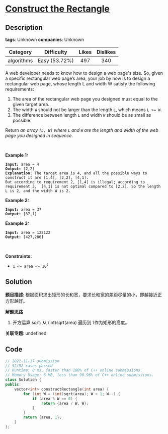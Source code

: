 # [Construct the Rectangle](https://leetcode.com/problems/construct-the-rectangle/description/)

## Description

**tags**: Unknown
**companies**: Unknown

|  Category  |  Difficulty   | Likes | Dislikes |
| :--------: | :-----------: | :---: | :------: |
| algorithms | Easy (53.72%) |  497  |   340    |

<p>A web developer needs to know how to design a web page&#39;s size. So, given a specific rectangular web page&rsquo;s area, your job by now is to design a rectangular web page, whose length L and width W satisfy the following requirements:</p>

<ol>
  <li>The area of the rectangular web page you designed must equal to the given target area.</li>
  <li>The width <code>W</code> should not be larger than the length <code>L</code>, which means <code>L &gt;= W</code>.</li>
  <li>The difference between length <code>L</code> and width <code>W</code> should be as small as possible.</li>
</ol>

<p>Return <em>an array <code>[L, W]</code> where <code>L</code> and <code>W</code> are the length and width of the&nbsp;web page you designed in sequence.</em></p>

<p>&nbsp;</p>
<p><strong class="example">Example 1:</strong></p>

<pre><code><strong>Input:</strong> area = 4
<strong>Output:</strong> [2,2]
<strong>Explanation:</strong> The target area is 4, and all the possible ways to construct it are [1,4], [2,2], [4,1].
But according to requirement 2, [1,4] is illegal; according to requirement 3,  [4,1] is not optimal compared to [2,2]. So the length L is 2, and the width W is 2.</code></pre>

<p><strong class="example">Example 2:</strong></p>

<pre><code><strong>Input:</strong> area = 37
<strong>Output:</strong> [37,1]</code></pre>

<p><strong class="example">Example 3:</strong></p>

<pre><code><strong>Input:</strong> area = 122122
<strong>Output:</strong> [427,286]</code></pre>

<p>&nbsp;</p>
<p><strong>Constraints:</strong></p>

<ul>
  <li><code>1 &lt;= area &lt;= 10<sup>7</sup></code></li>
</ul>

## Solution

**题目描述**: 根据面积求出矩形的长和宽，要求长和宽的差距尽量的小，即越接近正方形越好。

**解题思路**

1. 开方运算 sqrt: 从 (int)sqrt(area) 遍历到 1作为矩形的高度。

**关联专题**: undefined

## Code

```cpp
// 2022-11-17 submission
// 52/52 cases passed
// Runtime: 0 ms, faster than 100% of C++ online submissions.
// Memory Usage: 6 MB, less than 90.96% of C++ online submissions.
class Solution {
public:
    vector<int> constructRectangle(int area) {
        for (int W = (int)sqrt(area); W > 1; W--) {
            if (area % W == 0) {
                return {area / W, W};
            }
        }
        return {area, 1};
    }
};
```
